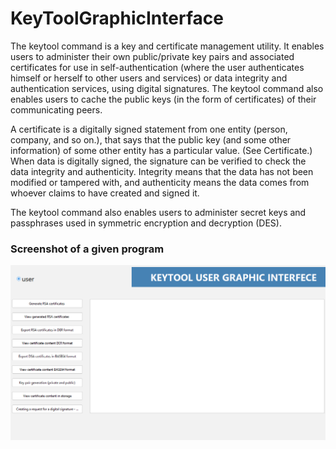 #  KeyToolGraphicInterface
The keytool command is a key and certificate management utility. It enables users to administer their own public/private key pairs and associated certificates for use in self-authentication (where the user authenticates himself or herself to other users and services) or data integrity and authentication services, using digital signatures. The keytool command also enables users to cache the public keys (in the form of certificates) of their communicating peers.

A certificate is a digitally signed statement from one entity (person, company, and so on.), that says that the public key (and some other information) of some other entity has a particular value. (See Certificate.) When data is digitally signed, the signature can be verified to check the data integrity and authenticity. Integrity means that the data has not been modified or tampered with, and authenticity means the data comes from whoever claims to have created and signed it.

The keytool command also enables users to administer secret keys and passphrases used in symmetric encryption and decryption (DES).

### Screenshot of a given program
![Diagram of a given program](https://github.com/stojanovicljubinko/KeyToolGraphicInterface/blob/main/KeyToolGraphicInterface.png)



